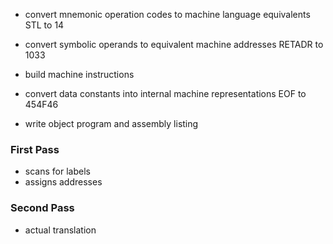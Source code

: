 - convert mnemonic operation codes to machine language equivalents 
	  STL to 14

- convert symbolic operands to equivalent machine addresses
	  RETADR to 1033

- build machine instructions

- convert data constants into internal machine representations
	  EOF to 454F46

- write object program and assembly listing

### First Pass
- scans for labels
- assigns addresses
### Second Pass
- actual translation

